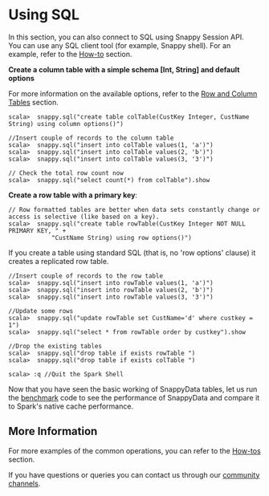 <a id="getting-started-using-sql"></a>
# Using SQL

In this section, you can also connect to SQL using Snappy Session API. </br>
You can use any SQL client tool (for example, Snappy shell). For an example, refer to the [How-to](../howto/use_snappy_shell.md) section.

**Create a column table with a simple schema [Int, String] and default options**

For more information on the available options, refer to the [Row and Column Tables](../programming_guide/tables_in_snappydata.md) section.

```pre
scala>  snappy.sql("create table colTable(CustKey Integer, CustName String) using column options()")
```

```pre
//Insert couple of records to the column table
scala>  snappy.sql("insert into colTable values(1, 'a')")
scala>  snappy.sql("insert into colTable values(2, 'b')")
scala>  snappy.sql("insert into colTable values(3, '3')")
```

```pre
// Check the total row count now
scala>  snappy.sql("select count(*) from colTable").show
```

**Create a row table with a primary key**:

```pre
// Row formatted tables are better when data sets constantly change or access is selective (like based on a key).
scala>  snappy.sql("create table rowTable(CustKey Integer NOT NULL PRIMARY KEY, " +
            "CustName String) using row options()")
```
If you create a table using standard SQL (that is, no 'row options' clause) it creates a replicated row table.

```pre
//Insert couple of records to the row table
scala>  snappy.sql("insert into rowTable values(1, 'a')")
scala>  snappy.sql("insert into rowTable values(2, 'b')")
scala>  snappy.sql("insert into rowTable values(3, '3')")
```

```pre
//Update some rows
scala>  snappy.sql("update rowTable set CustName='d' where custkey = 1")
scala>  snappy.sql("select * from rowTable order by custkey").show
```

```pre
//Drop the existing tables
scala>  snappy.sql("drop table if exists rowTable ")
scala>  snappy.sql("drop table if exists colTable ")
```

```pre
scala> :q //Quit the Spark Shell
```

Now that you have seen the basic working of SnappyData tables, let us run the [benchmark](../quickstart/performance_apache_spark.md) code to see the performance of SnappyData and compare it to Spark's native cache performance.

## More Information

For more examples of the common operations, you can refer to the [How-tos](../howto/index.md) section.

If you have questions or queries you can contact us through our [community channels](../techsupport.md#community).
